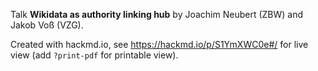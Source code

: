 Talk **Wikidata as authority linking hub** by Joachim Neubert (ZBW) and Jakob Voß (VZG).

Created with hackmd.io, see https://hackmd.io/p/S1YmXWC0e#/ for live view (add `?print-pdf` for printable view).
